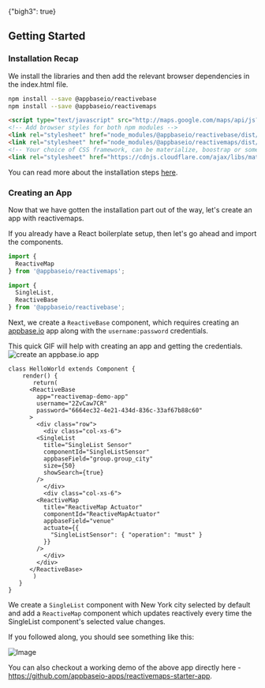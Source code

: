 {"bigh3": true}

## Getting Started

### Installation Recap

We install the libraries and then add the relevant browser dependencies in the index.html file.

```sh
npm install --save @appbaseio/reactivebase
npm install --save @appbaseio/reactivemaps
```

```html
<script type="text/javascript" src="http://maps.google.com/maps/api/js?key=Your_key_here"></script> <!-- Google Maps API Key required-->
<!-- Add browser styles for both npm modules -->
<link rel="stylesheet" href="node_modules/@appbaseio/reactivebase/dist/css/style.min.css">
<link rel="stylesheet" href="node_modules/@appbaseio/reactivemaps/dist/css/style.min.css">
<!-- Your choice of CSS framework, can be materialize, boostrap or something else -->
<link rel="stylesheet" href="https://cdnjs.cloudflare.com/ajax/libs/materialize/0.98.0/css/materialize.min.css">
```

You can read more about the installation steps [here](http://opensource.appbase.io/reactivemaps-manual/v1/getting-started/Installation.html).

### Creating an App

Now that we have gotten the installation part out of the way, let's create an app with reactivemaps.

If you already have a React boilerplate setup, then let's go ahead and import the components.

```javascript
import {
  ReactiveMap
} from '@appbaseio/reactivemaps';

import {
  SingleList,
  ReactiveBase
} from '@appbaseio/reactivebase';
```

Next, we create a `ReactiveBase` component, which requires creating an [appbase.io](https://appbase.io) app along with the `username:password` credentials.

This quick GIF will help with creating an app and getting the credentials.  
![create an appbase.io app](http://im3.ezgif.com/tmp/ezgif.com-59967037ad.gif)

```
class HelloWorld extends Component {
    render() {
       return(
	  <ReactiveBase
	    app="reactivemap-demo-app"
	    username="2ZvCaw7CR"
	    password="6664ec32-4e21-434d-836c-33af67b88c60"
	  >
	    <div class="row">
	      <div class="col-xs-6">
		<SingleList
		  title="SingleList Sensor"
		  componentId="SingleListSensor"
		  appbaseField="group.group_city"
		  size={50}
		  showSearch={true}
		/>
	      </div>
	      <div class="col-xs-6">
		<ReactiveMap
		  title="ReactiveMap Actuator"
		  componentId="ReactiveMapActuator"
		  appbaseField="venue"
		  actuate={{
		    "SingleListSensor": { "operation": "must" }
		  }}
		/>
	      </div>
	    </div>
	  </ReactiveBase>
       )
   }
}
```

We create a `SingleList` component with New York city selected by default and add a `ReactiveMap` component which updates reactively every time the SingleList component's selected value changes.

If you followed along, you should see something like this:

![Image](https://i.imgur.com/Xj9GIgs.png)

You can also checkout a working demo of the above app directly here - https://github.com/appbaseio-apps/reactivemaps-starter-app.

